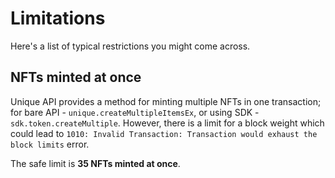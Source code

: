 # Limitations

Here's a list of typical restrictions you might come across.

## NFTs minted at once

Unique API provides a method for minting multiple NFTs in one transaction; for bare API - `unique.createMultipleItemsEx`, or using SDK - `sdk.token.createMultiple`. However, there is a limit for a block weight which could lead to `1010: Invalid Transaction: Transaction would exhaust the block limits` error.

The safe limit is **35 NFTs minted at once**.